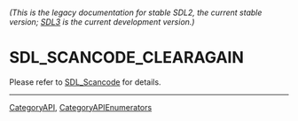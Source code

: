 ###### (This is the legacy documentation for stable SDL2, the current stable version; [SDL3](https://wiki.libsdl.org/SDL3/) is the current development version.)
# SDL_SCANCODE_CLEARAGAIN

Please refer to [SDL_Scancode](SDL_Scancode) for details.

----
[CategoryAPI](CategoryAPI), [CategoryAPIEnumerators](CategoryAPIEnumerators)

